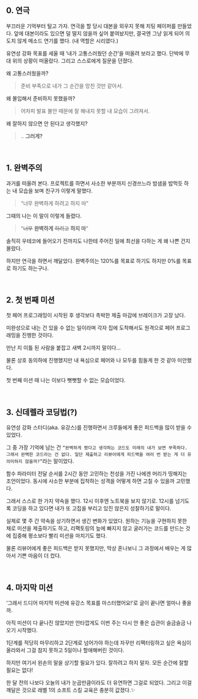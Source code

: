 ## 0. 연극

부끄러운 기억부터 털고 가자. 연극을 할 당시 대본을 외우지 못해 치팅 페이퍼를 만들었다.
앞에 대본이라도 있으면 덜 떨지 않을까 싶어 붙여놨지만, 결국엔 그냥 읽게 되어 의도치 않게 메소드 연기를 했다. (내 역할은 시리였다.)

유연성 강화 목표를 세울 때 ‘내가 고통스러웠던 순간’을 떠올려 보라고 했다. 단박에 무대 위의 상황이 떠올랐다. 그리고 스스로에게 질문을 던졌다.

왜 고통스러웠을까?

> 준비 부족으로 내가 그 순간을 망친 것만 같아서.

왜 몰입해서 준비하지 못했을까?

> 어차피 발표 불안 때문에 잘 해내지 못할 내 모습이 그려져서.

왜 잘하지 않으면 안 된다고 생각했지?

> .. **그러게?**

<br>

## 1. 완벽주의

과거를 떠올려 본다. 프로젝트를 하면서 사소한 부분까지 신경쓰느라 밤샘을 밥먹듯 하는 내 모습을 보며 친구가 이렇게 말했다.

> “너무 완벽하게 하려고 하지 마”

그때의 나는 이 말이 이렇게 들렸다.

> “~~너무~~ **완벽하게** ~~하려고~~ **하지 마**”

솔직히 우테코에 들어오기 전까지도 나한테 주어진 일에 최선을 다하는 게 왜 나쁜 건지 몰랐다.

하지만 연극을 하면서 깨달았다. 완벽주의는 120%를 목표로 하기도 하지만 0%를 목표로 하기도 하는구나.

<br/>

## 2. 첫 번째 미션

첫 페어 프로그래밍이 시작된 후 생각보다 촉박한 제출 마감에 브레이크가 고장 났다.

미완성으로 내는 건 있을 수 없는 일이라며 각자 집에 도착해서도 원격으로 페어 프로그래밍을 진행한 것이다.

만난 지 이틀 된 사람을 붙잡고 새벽 2시까지 말이다...

물론 상호 동의하에 진행했지만 내 욕심으로 페어와 나 모두를 힘들게 한 것 같아 미안했다.

첫 번째 미션 때 나는 이보다 뻣뻣할 수 없는 모습이었다.

<br/>

## 3. 신데렐라 코딩법(?)

유연성 강화 스터디(aka. 유강스)를 진행하면서 크루들에게 좋은 피드백을 많이 받을 수 있었다.

그 중 가장 기억에 남는 건 `“완벽하게 짰다고 생각하는 코드도 미래의 내가 보면 부족하다. 그래서 완벽한 코드라는 건 없다. 일단 제출하고 리뷰어에게 피드백을 여러 번 받는 게 더 유의미하지 않을까?”`라는 말이었다.

함수 파라미터 전달 순서를 2시간 동안 고민하는 천성을 가진 나에겐 머리가 띵해지는 조언이었다. 동시에 사소한 부분에 집착하는 성격을 어떻게 하면 고칠 수 있을까 고민했다.

그래서 스스로 한 가지 약속을 했다. 12시 이후엔 노트북을 보지 않기로. 12시를 넘기도록 코딩을 하고 있다면 내가 또 고집을 부리고 있진 않은지 성찰하기로 말이다.

실제로 몇 주 간 약속을 상기하면서 생긴 변화가 있었다. 원하는 기능을 구현하지 못한 채로 미션을 제출하기도 하고, 리팩토링의 늪에 빠지지 않고 굴러가는 코드를 만드는 것에 집중해 평소보다 빨리 미션을 마치기도 했다.

물론 리뷰어에게 좋은 피드백은 받지 못했지만, 막상 혼나보니 그 과정에서 배우는 게 많아서 기쁜 마음이 더 컸다.

<br/>

## 4. 마지막 미션

‘그래서 드디어 마지막 미션에 유강스 목표를 마스터했어요!’로 글이 끝나면 얼마나 좋을까.

아직 미션이 다 끝나진 않았지만 안타깝게도 이번 주는 다시 안 좋은 습관이 슬금슬금 나오기 시작했다.

1단계를 적당히 마무리하고 2단계로 넘어가야 하는데 자꾸만 리팩터링하고 싶은 욕심이 올라와서 그걸 참지 못하고 5일이나 할애해버린 것이다.

하지만 여기서 왼손의 말을 상기할 필요가 있다. 잘하려고 하지 말자. 모든 순간에 잘할 필요는 없다!

한 달 전의 나보다 오늘의 내가 눈곱만큼이라도 더 유연하면 그걸로 되었다. 그리고 이걸 깨달은 것으로 레벨 1의 소프트 스킬 교육은 충분히 값졌다.✨
